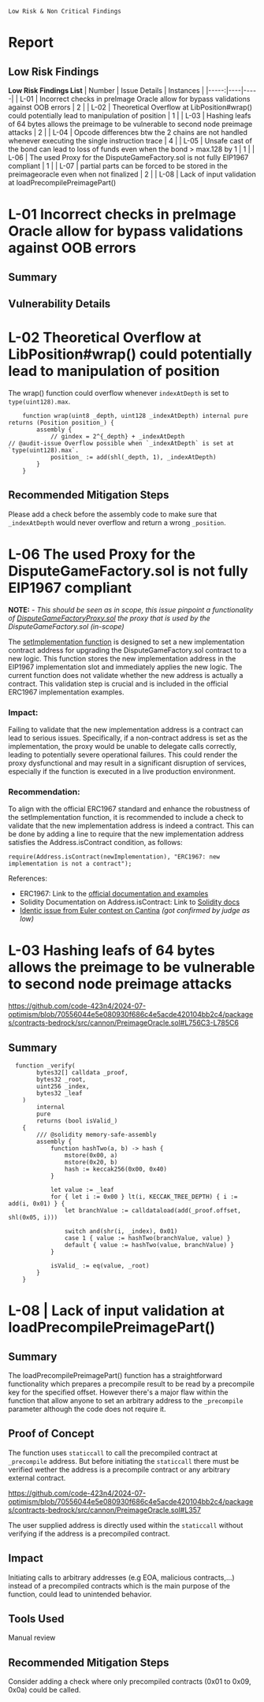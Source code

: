 `Low Risk & Non Critical Findings`
# Report
## Low Risk Findings 
**Low Risk Findings List**
| Number | Issue Details | Instances |
|-----:|----|-----|
| L-01 | Incorrect checks in preImage Oracle allow for bypass validations against OOB errors | 2 |
| L-02 |  Theoretical Overflow at LibPosition#wrap() could potentially lead to manipulation of position | 1 |
| L-03 | Hashing leafs of 64 bytes allows the preimage to be vulnerable to second node preimage attacks | 2 |
| L-04 | Opcode differences btw the 2 chains are not handled whenever executing the single instruction trace | 4 |
| L-05 | Unsafe cast of the bond can lead to loss of funds even when the bond > max.128 by 1 | 1 |
| L-06 | The used Proxy for the DisputeGameFactory.sol is not fully EIP1967 compliant  | 1 |
| L-07 | partial parts can be forced to be stored in the preimageoracle even when not finalized | 2 |
| L-08 | Lack of input validation at loadPrecompilePreimagePart()

# L-01 Incorrect checks in preImage Oracle allow for bypass validations against OOB errors
## Summary 
## Vulnerability Details


# L-02 Theoretical Overflow at LibPosition#wrap() could potentially lead to manipulation of position 

The wrap() function could overflow whenever `indexAtDepth` is set to `type(uint128).max`. 

```solidity
    function wrap(uint8 _depth, uint128 _indexAtDepth) internal pure returns (Position position_) {
        assembly {
            // gindex = 2^{_depth} + _indexAtDepth
// @audit-issue Overflow possible when `_indexAtDepth` is set at `type(uint128).max`.
            position_ := add(shl(_depth, 1), _indexAtDepth)
        }
    }   
```
## Recommended Mitigation Steps

Please add a check before the assembly code to make sure that `_indexAtDepth` would never overflow and return a wrong `_position`.


# L-06 The used Proxy for the DisputeGameFactory.sol is not fully EIP1967 compliant

**NOTE:**
*- This should be seen as in scope, this issue pinpoint a functionality of [DisputeGameFactoryProxy.sol](https://docs.optimism.io/chain/addresses) the proxy that is used by the DisputeGameFactory.sol (in-scope)*

The [setImplementation function](https://etherscan.io/address/0xe5965Ab5962eDc7477C8520243A95517CD252fA9#code#F1#L101) is designed to set a new implementation contract address for upgrading the DisputeGameFactory.sol contract to a new logic. This function stores the new implementation address in the EIP1967 implementation slot and immediately applies the new logic. The current function does not validate whether the new address is actually a contract. This validation step is crucial and is included in the official ERC1967 implementation examples. 

### Impact:

Failing to validate that the new implementation address is a contract can lead to serious issues. Specifically, if a non-contract address is set as the implementation, the proxy would be unable to delegate calls correctly, leading to potentially severe operational failures. This could render the proxy dysfunctional and may result in a significant disruption of services, especially if the function is executed in a live production environment.

### Recommendation:

To align with the official ERC1967 standard and enhance the robustness of the setImplementation function, it is recommended to include a check to validate that the new implementation address is indeed a contract. This can be done by adding a line to require that the new implementation address satisfies the Address.isContract condition, as follows:

```solidity
require(Address.isContract(newImplementation), "ERC1967: new implementation is not a contract");	
```

References:	
- ERC1967: Link to the [official documentation and examples](https://eips.ethereum.org/EIPS/eip-1967#abstract:~:text=/**%0A%20%20%20%20%20*%20%40dev%20Stores%20a,newImplementation%3B%0A%20%20%20%20%7D)
- Solidity Documentation on Address.isContract: Link to [Solidity docs](https://docs.soliditylang.org/en/v0.8.6/units-and-global-variables.html#address-related)
- [Identic issue from Euler contest on Cantina](https://cantina.xyz/code/41306bb9-2bb8-4da6-95c3-66b85e11639f/findings/320) *(got confirmed by judge as low)*

# L-03 Hashing leafs of 64 bytes allows the preimage to be vulnerable to second node preimage attacks
https://github.com/code-423n4/2024-07-optimism/blob/70556044e5e080930f686c4e5acde420104bb2c4/packages/contracts-bedrock/src/cannon/PreimageOracle.sol#L756C3-L785C6
## Summary
```solidity
  function _verify(
        bytes32[] calldata _proof,
        bytes32 _root,
        uint256 _index,
        bytes32 _leaf
    )
        internal
        pure
        returns (bool isValid_)
    {
        /// @solidity memory-safe-assembly
        assembly {
            function hashTwo(a, b) -> hash {
                mstore(0x00, a)
                mstore(0x20, b)
                hash := keccak256(0x00, 0x40)
            }

            let value := _leaf
            for { let i := 0x00 } lt(i, KECCAK_TREE_DEPTH) { i := add(i, 0x01) } {
                let branchValue := calldataload(add(_proof.offset, shl(0x05, i)))

                switch and(shr(i, _index), 0x01)
                case 1 { value := hashTwo(branchValue, value) }
                default { value := hashTwo(value, branchValue) }
            }

            isValid_ := eq(value, _root)
        }
    }
```
# L-08 | Lack of input validation at loadPrecompilePreimagePart()

## Summary

The loadPrecompilePreimagePart() function has a straightforward functionality which prepares a precompile result to be read by a precompile key for the specified offset. However there's a major flaw within the function that allow anyone to set an arbitrary address to the `_precompile` parameter although the code does not require it.

## Proof of Concept

The function uses `staticcall` to call the precompiled contract at `_precompile` address. But before initiating the `staticcall` there must be verified wether the address is a precompile contract or any arbitrary external contract. 

https://github.com/code-423n4/2024-07-optimism/blob/70556044e5e080930f686c4e5acde420104bb2c4/packages/contracts-bedrock/src/cannon/PreimageOracle.sol#L357

The user supplied address is directly used within the `staticcall` without verifying if the address is a precompiled contract.

## Impact 

Initiating calls to arbitrary addresses (e.g EOA, malicious contracts,...) instead of a precompiled contracts which is the main purpose of the function, could lead to unintended behavior.


## Tools Used

Manual review

## Recommended Mitigation Steps

Consider adding a check where only precompiled contracts (0x01 to 0x09, 0x0a) could be called. 
